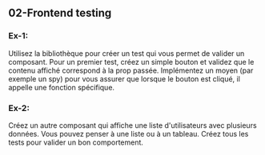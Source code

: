 ## 02-Frontend testing

### Ex-1:
Utilisez la bibliothèque pour créer un test qui vous permet de valider un composant. Pour un premier test, créez un simple bouton et validez que le contenu affiché correspond à la prop passée. Implémentez un moyen (par exemple un spy) pour vous assurer que lorsque le bouton est cliqué, il appelle une fonction spécifique.

### Ex-2:
Créez un autre composant qui affiche une liste d'utilisateurs avec plusieurs données. Vous pouvez penser à une liste ou à un tableau. Créez tous les tests pour valider un bon comportement.
